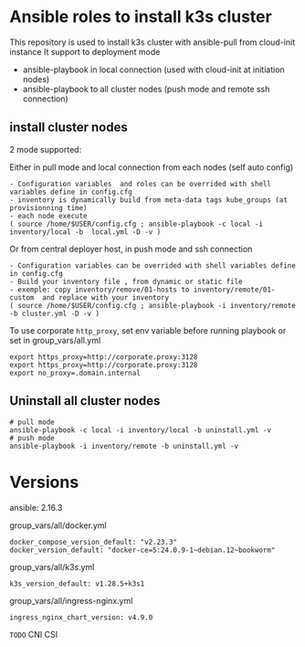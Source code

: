 # Ansible roles to install k3s cluster

This repository is used to install k3s cluster with ansible-pull from cloud-init instance
It support to deployment mode
- ansible-playbook in local connection (used with cloud-init at initiation nodes) 
- ansible-playbook to all cluster nodes (push mode and remote ssh connection)

## install cluster nodes

2 mode supported:

Either in pull mode and local connection from each nodes (self auto config)
```
- Configuration variables  and roles can be overrided with shell variables define in config.cfg
- inventory is dynamically build from meta-data tags kube_groups (at provisionning time)
- each node execute
( source /home/$USER/config.cfg ; ansible-playbook -c local -i inventory/local -b  local.yml -D -v )
```

Or from central deployer host,  in push mode and ssh connection

```
- Configuration variables can be overrided with shell variables define in config.cfg
- Build your inventory file , from dynamic or static file
- exemple: copy inventory/remove/01-hosts to inventory/remote/01-custom  and replace with your inventory
( source /home/$USER/config.cfg ; ansible-playbook -i inventory/remote -b cluster.yml -D -v )
```

To use corporate `http_proxy`, set env variable before running playbook or set in group_vars/all.yml
```
export https_proxy=http://corporate.proxy:3128
export https_proxy=http://corporate.proxy:3128
export no_proxy=.domain.internal
```

## Uninstall all cluster nodes

```
# pull mode
ansible-playbook -c local -i inventory/local -b uninstall.yml -v
# push mode
ansible-playbook -i inventory/remote -b uninstall.yml -v
```

# Versions

ansible: 2.16.3

group_vars/all/docker.yml
```
docker_compose_version_default: "v2.23.3"
docker_version_default: "docker-ce=5:24.0.9-1~debian.12~bookworm"
```

group_vars/all/k3s.yml
```
k3s_version_default: v1.28.5+k3s1
```

group_vars/all/ingress-nginx.yml
```
ingress_nginx_chart_version: v4.9.0
```

`TODO`
CNI
CSI
